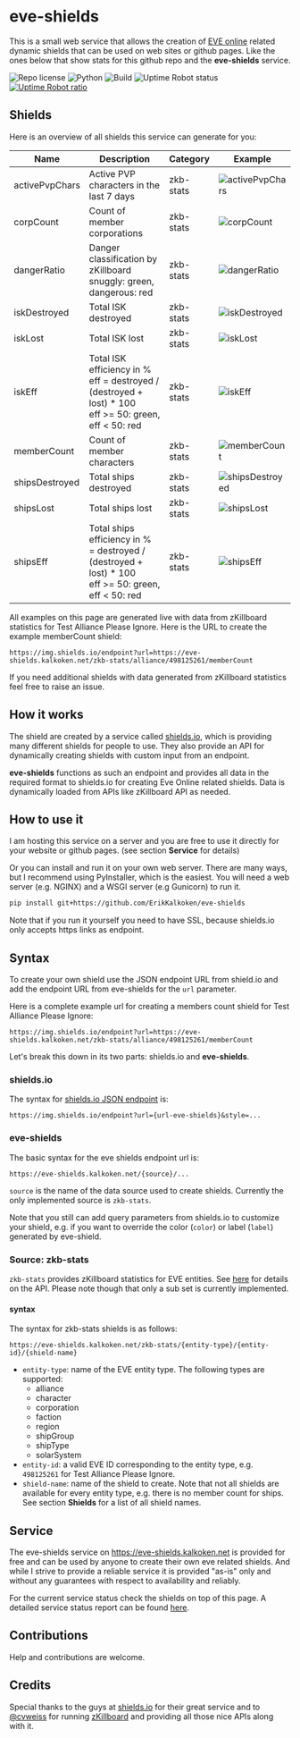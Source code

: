 # eve-shields

This is a small web service that allows the creation of [EVE online](https://en.wikipedia.org/wiki/Eve_Online) related dynamic shields that can be used on web sites or github pages. Like the ones below that show stats for this github repo and the **eve-shields** service.

![Repo license](https://img.shields.io/github/license/ErikKalkoken/eve-shields) ![Python](https://img.shields.io/badge/python-3.5-blue) ![Build](https://api.travis-ci.org/ErikKalkoken/eve-shields.svg?branch=master) ![Uptime Robot status](https://img.shields.io/uptimerobot/status/m783377950-d030d9c007b33bdb219ac4e5)
[![Uptime Robot ratio](https://img.shields.io/uptimerobot/ratio/m783377950-d030d9c007b33bdb219ac4e5)](https://stats.uptimerobot.com/voNrrI7ooP)

## Shields

Here is an overview of all shields this service can generate for you:

Name | Description | Category | Example
--- | --- | --- | ---
activePvpChars | Active PVP characters in the last 7 days | zkb-stats | ![activePvpChars](https://img.shields.io/endpoint?url=https://eve-shields.kalkoken.net/zkb-stats/alliance/498125261/activePvpChars)
corpCount | Count of member corporations | zkb-stats| ![corpCount](https://img.shields.io/endpoint?url=https://eve-shields.kalkoken.net/zkb-stats/alliance/498125261/corpCount)
dangerRatio | Danger classification by zKillboard <br> snuggly: green, dangerous: red | zkb-stats | ![dangerRatio](https://img.shields.io/endpoint?url=https://eve-shields.kalkoken.net/zkb-stats/alliance/498125261/dangerRatio)
iskDestroyed | Total ISK destroyed | zkb-stats | ![iskDestroyed](https://img.shields.io/endpoint?url=https://eve-shields.kalkoken.net/zkb-stats/alliance/498125261/iskDestroyed)
iskLost | Total ISK lost | zkb-stats | ![iskLost](https://img.shields.io/endpoint?url=https://eve-shields.kalkoken.net/zkb-stats/alliance/498125261/iskLost)
iskEff | Total ISK efficiency in % <br> eff = destroyed / (destroyed + lost) * 100 <br> eff >= 50: green, eff < 50: red  | zkb-stats | ![iskEff](https://img.shields.io/endpoint?url=https://eve-shields.kalkoken.net/zkb-stats/alliance/498125261/iskEff)
memberCount | Count of member characters | zkb-stats| ![memberCount](https://img.shields.io/endpoint?url=https://eve-shields.kalkoken.net/zkb-stats/alliance/498125261/memberCount)
shipsDestroyed | Total ships destroyed | zkb-stats | ![shipsDestroyed](https://img.shields.io/endpoint?url=https://eve-shields.kalkoken.net/zkb-stats/alliance/498125261/shipsDestroyed)
shipsLost | Total ships lost  | zkb-stats| ![shipsLost](https://img.shields.io/endpoint?url=https://eve-shields.kalkoken.net/zkb-stats/alliance/498125261/shipsLost)
shipsEff | Total ships efficiency in % <br> = destroyed / (destroyed + lost) * 100  <br> eff >= 50: green, eff < 50: red | zkb-stats| ![shipsEff](https://img.shields.io/endpoint?url=https://eve-shields.kalkoken.net/zkb-stats/alliance/498125261/shipsEff)

All examples on this page are generated live with data from zKillboard statistics for Test Alliance Please Ignore. Here is the URL to create the example memberCount shield:

```plain
https://img.shields.io/endpoint?url=https://eve-shields.kalkoken.net/zkb-stats/alliance/498125261/memberCount
```

If you need additional shields with data generated from zKillboard statistics feel free to raise an issue.

## How it works

The shield are created by a service called [shields.io](shields.io), which is providing many different shields for people to use. They also provide an API for dynamically creating shields with custom input from an endpoint.

**eve-shields** functions as such an endpoint and provides all data in the required format to shields.io for creating Eve Online related shields. Data is dynamically loaded from APIs like zKillboard API as needed.

## How to use it

I am hosting this service on a server and you are free to use it directly for your website or github pages. (see section **Service** for details)

Or you can install and run it on your own web server. There are many ways, but I recommend using PyInstaller, which is the easiest. You will need a web server (e.g. NGINX) and a WSGI server (e.g Gunicorn) to run it.

```bash
pip install git+https://github.com/ErikKalkoken/eve-shields
```

Note that if you run it yourself you need to have SSL, because shields.io only accepts https links as endpoint.

## Syntax

To create your own shield use the JSON endpoint URL from shield.io and add the endpoint URL from eve-shields for the `url` parameter.

Here is a complete example url for creating a members count shield for Test Alliance Please Ignore:

```plain
https://img.shields.io/endpoint?url=https://eve-shields.kalkoken.net/zkb-stats/alliance/498125261/memberCount
```

Let's break this down in its two parts: shields.io and **eve-shields**.

### shields.io

The syntax for [shields.io JSON endpoint](https://shields.io/endpoint) is:

```plain
https://img.shields.io/endpoint?url={url-eve-shields}&style=...
```

### eve-shields

The basic syntax for the  eve shields endpoint url is:

```plain
https://eve-shields.kalkoken.net/{source}/...
```

 `source` is the name of the data source used to create shields. Currently the only implemented source is `zkb-stats`.

Note that you still can add query parameters from shields.io to customize your shield, e.g. if you want to override the color (`color`) or label (`label`) generated by eve-shield.

### Source: zkb-stats

`zkb-stats` provides zKillboard statistics for EVE entities.  See [here](https://github.com/zKillboard/zKillboard/wiki/API-(Statistics)) for details on the API. Please note though that only a sub set is currently implemented.

#### syntax

The syntax for zkb-stats shields is as follows:

```plain
https://eve-shields.kalkoken.net/zkb-stats/{entity-type}/{entity-id}/{shield-name}
```

- `entity-type`: name of the EVE entity type. The following types are supported:
  - alliance
  - character
  - corporation  
  - faction
  - region
  - shipGroup
  - shipType  
  - solarSystem
- `entity-id`: a valid EVE ID corresponding to the entity type, e.g. `498125261` for Test Alliance Please Ignore.
- `shield-name`: name of the shield to create. Note that not all shields are available for every entity type, e.g. there is no member count for ships. See section **Shields** for a list of all shield names.

## Service

The eve-shields service on https://eve-shields.kalkoken.net is provided for free and can be used by anyone to create their own eve related shields. And while I strive to provide a reliable service it is provided "as-is" only and without any guarantees with respect to availability and reliably.

For the current service status check the shields on top of this page. A detailed service status report can be found [here](https://stats.uptimerobot.com/voNrrI7ooP).

## Contributions

Help and contributions are welcome.

## Credits

Special thanks to the guys at [shields.io](https://shields.io) for their great service and to [@cvweiss](https://github.com/cvweiss) for running [zKillboard](https://github.com/zKillboard/zKillboard) and providing all those nice APIs along with it.
